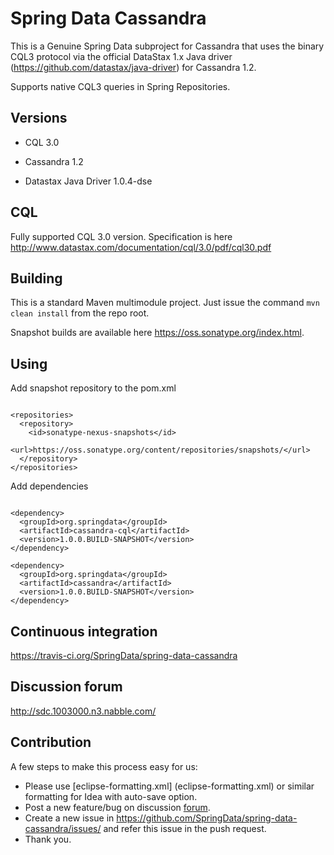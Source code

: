 Spring Data Cassandra
=====================

This is a Genuine Spring Data subproject for Cassandra that uses the binary CQL3 protocol via
the official DataStax 1.x Java driver (https://github.com/datastax/java-driver) for Cassandra 1.2.

Supports native CQL3 queries in Spring Repositories.

Versions
--------

 - CQL 3.0

 - Cassandra 1.2

 - Datastax Java Driver 1.0.4-dse


CQL
--------

Fully supported CQL 3.0 version. Specification is here http://www.datastax.com/documentation/cql/3.0/pdf/cql30.pdf


Building
--------
This is a standard Maven multimodule project.  Just issue the command `mvn clean install` from the repo root.

Snapshot builds are available here https://oss.sonatype.org/index.html.

Using
-------

Add snapshot repository to the pom.xml

```

<repositories>
  <repository>
    <id>sonatype-nexus-snapshots</id>
    <url>https://oss.sonatype.org/content/repositories/snapshots/</url>
  </repository>
</repositories>

```

Add dependencies

```

<dependency>
  <groupId>org.springdata</groupId>
  <artifactId>cassandra-cql</artifactId>
  <version>1.0.0.BUILD-SNAPSHOT</version>
</dependency>

<dependency>
  <groupId>org.springdata</groupId>
  <artifactId>cassandra</artifactId>
  <version>1.0.0.BUILD-SNAPSHOT</version>
</dependency>

```


Continuous integration
--------
https://travis-ci.org/SpringData/spring-data-cassandra


Discussion forum
--------
http://sdc.1003000.n3.nabble.com/


Contribution
--------

A few steps to make this process easy for us:

 - Please use [eclipse-formatting.xml] (eclipse-formatting.xml) or similar formatting for Idea with auto-save option.
 - Post a new feature/bug on discussion [forum](http://sdc.1003000.n3.nabble.com/).
 - Create a new issue in https://github.com/SpringData/spring-data-cassandra/issues/ and refer this issue in the push request.
 - Thank you.

